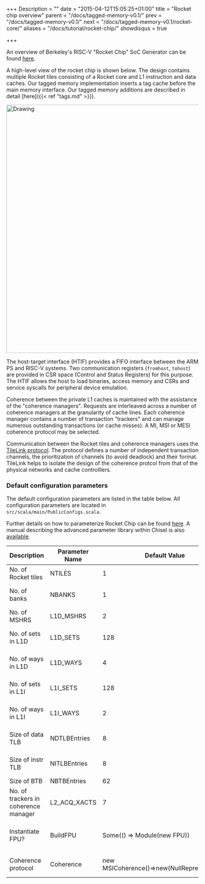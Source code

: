 +++
Description = ""
date = "2015-04-12T15:05:25+01:00"
title = "Rocket chip overview"
parent = "/docs/tagged-memory-v0.1/"
prev = "/docs/tagged-memory-v0.1/"
next = "/docs/tagged-memory-v0.1/rocket-core/"
aliases = "/docs/tutorial/rocket-chip/"
showdisqus = true

+++


An overview of Berkeley's RISC-V "Rocket Chip" SoC Generator can be found [here](http://riscv.org/workshop-jan2015/riscv-rocket-chip-generator-workshop-jan2015.pdf).

A high-level view of the rocket chip is shown below. The design
contains multiple Rocket tiles consisting of a Rocket core and L1
instruction and data caches. Our tagged memory implementation inserts
a tag cache before the main memory interface. Our tagged memory additions
are described in detail [here]({{< ref "tags.md" >}}). 

<img src="../figures/rocket_chip.png" alt="Drawing" style="width: 650px;"/>

The host-target interface (HTIF) provides a FIFO interface between the
ARM PS and RISC-V systems. Two communication registers (`fromhost`,
`tohost`) are provided in CSR space (Control and Status Registers) for
this purpose. The HTIF allows the host to load binaries, access memory
and CSRs and service syscalls for peripheral device emulation.

Coherence between the private L1 caches is maintained with the
assistance of the "coherence managers". Requests are interleaved
across a number of coherence managers at the granularity of cache
lines. Each coherence manager contains a number of transaction "trackers"
and can manage numerous outstanding transactions (or cache misses).
A MI, MSI or MESI coherence protocol may be selected.

Communication between the Rocket tiles and coherence managers uses the
[TileLink protocol][TileLinkSpec]. The protocol defines a number of
independent transaction channels, the prioritization of channels (to
avoid deadlock) and their format. TileLink helps to isolate the
design of the coherence protcol from that of the physical networks
and cache controlllers. 

### Default configuration parameters

The default configuration parameters are listed in the table
below. All configuration parameters are located in
`src/scala/main/PublicConfigs.scala`. 

Further details on how to parameterize Rocket Chip can be found
[here](https://github.com/ucb-bar/rocket-chip#-how-can-i-parameterize-my-rocket-chip). 
A manual describing the advanced
parameter library within Chisel is also
[available][Chisel-parameterization-manual].

| Description                          | Parameter Name | Default Value                               | Possible Value     | Notes                  |
| ------------------------------------ | -------------- | ------------------------------------------- | -----------------  | ---------------------- |
| No. of Rocket tiles                  | NTILES         | 1                                           | >0                 |                        |
| No. of banks                         | NBANKS         | 1                                           | >0, power of 2     |                        |
| No. of MSHRS                         | L1D_MSHRS      | 2                                           | >0                 |                        |
| No. of sets in L1D                   | L1D_SETS       | 128                                         | >0, power of 2     |                        |
| No. of ways in L1D                   | L1D_WAYS       | 4                                           | >0, power of 2     |                        |
| No. of sets in L1I                   | L1I_SETS       | 128                                         | >0, power of 2     |                        |
| No. of ways in L1I                   | L1I_WAYS       | 2                                           | >0, power of 2     |                        |
| Size of data TLB                     | NDTLBEntries   | 8                                           | >0, power of 2     |                        |
| Size of instr TLB                    | NITLBEntries   | 8                                           | >0, power of 2     |                        |
| Size of BTB                          | NBTBEntries    | 62                                          | >0                 |                        |
| No. of trackers in coherence manager | L2_ACQ_XACTS   | 7                                           | >0                 |                        |
| Instantiate FPU?                     | BuildFPU       | Some(() => Module(new FPU))                 |                    | Set to None to disable |
| Coherence protocol                   | Coherence      | new MSICoherence()=>new(NullRepresentation) | MI, MEI, MSI, MESI |                        |

<!-- Links -->

[TileLinkSpec]: https://github.com/ucb-bar/uncore/blob/master/doc/TileLink0.3.1Specification.pdf
[Chisel-parameterization-manual]: https://github.com/ucb-bar/chisel/blob/master/doc/parameters/parameters.pdf


